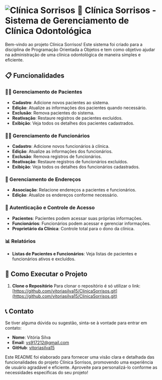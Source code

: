# ![Clínica Sorrisos](https://www.canva.com/design/DAGS8EuPsDQ/t2SlR5GRiucTY1kYRw34bg/view?utm_content=DAGS8EuPsDQ&utm_campaign=designshare&utm_medium=link2&utm_source=sharebutton) 🏥 Clínica Sorrisos - Sistema de Gerenciamento de Clínica Odontológica

Bem-vindo ao projeto Clínica Sorrisos! Este sistema foi criado para a disciplina de Programação Orientada a Objetos e tem como objetivo ajudar na administração de uma clínica odontológica de maneira simples e eficiente.

## 📋 Funcionalidades

### 🧑‍⚕️ Gerenciamento de Pacientes
- **Cadastro**: Adicione novos pacientes ao sistema.
- **Edição**: Atualize as informações dos pacientes quando necessário.
- **Exclusão**: Remova pacientes do sistema.
- **Reativação**: Restaure registros de pacientes excluídos.
- **Exibição**: Veja todos os detalhes dos pacientes cadastrados.

### 👩‍⚕️ Gerenciamento de Funcionários
- **Cadastro**: Adicione novos funcionários à clínica.
- **Edição**: Atualize as informações dos funcionários.
- **Exclusão**: Remova registros de funcionários.
- **Reativação**: Restaure registros de funcionários excluídos.
- **Exibição**: Veja todos os detalhes dos funcionários cadastrados.

### 🏡 Gerenciamento de Endereços
- **Associação**: Relacione endereços a pacientes e funcionários.
- **Edição**: Atualize os endereços conforme necessário.

### 🔐 Autenticação e Controle de Acesso
- **Pacientes**: Pacientes podem acessar suas próprias informações.
- **Funcionários**: Funcionários podem acessar e gerenciar informações.
- **Proprietário da Clínica**: Controle total para o dono da clínica.

### 📊 Relatórios
- **Listas de Pacientes e Funcionários**: Veja listas de pacientes e funcionários ativos e excluídos.

## 🚀 Como Executar o Projeto
1. **Clone o Repositório**
   Para clonar o repositório é só utilizar o link: [https://github.com/vitoriasilva15/ClinicaSorrisos.git](https://github.com/vitoriasilva15/ClinicaSorrisos.git)

## 📞 Contato
Se tiver alguma dúvida ou sugestão, sinta-se à vontade para entrar em contato:
- **Nome**: Vitória Silva
- **Email**: [vs917212@gmail.com](mailto:vs917212@gmail.com)
- **GitHub**: [vitoriasilva15](https://github.com/vitoriasilva15)

Este README foi elaborado para fornecer uma visão clara e detalhada das funcionalidades do projeto Clínica Sorrisos, promovendo uma experiência de usuário agradável e eficiente. Aproveite para personalizá-lo conforme as necessidades específicas do seu projeto!
